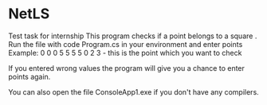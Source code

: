 # NetLS
Test task for internship
This program checks if a point belongs to a square
.
Run the file with code Program.cs in your environment and enter points
Example: 
0 0
0 5
5 5
5 0
2 3 - this is the point which you want to check

If you entered wrong values the program will give you a chance to enter points again.

You can also open the file ConsoleApp1.exe if you don't have any compilers. 


